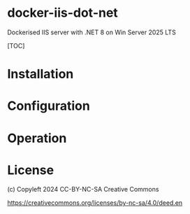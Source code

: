 # docker-iis-dot-net
Dockerised IIS server with .NET 8 on Win Server 2025 LTS

[TOC]

# Installation


# Configuration


# Operation


# License

(c) Copyleft 2024 CC-BY-NC-SA Creative Commons 

https://creativecommons.org/licenses/by-nc-sa/4.0/deed.en

